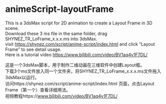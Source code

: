 # animeScript-layoutFrame
This is a 3dsMax script for 2D animation to create a Layout Frame in 3D scene.  
Download these 3 ms file in the same folder, drag SHYNEZ_TR_LoFrame_x.x.x.ms into 3dsMax.  
visit https://shynez.com/script/anime-script/index.html and click “Layout Frame” to see detail usage.  
Here is a tutorial video https://www.bilibili.com/video/BV1aq4y1F7DL/

这是一个3dsMax脚本，用于制作二维动画在三维软件中创建Layout框。  
下载3个ms文件放入同一个文件夹，将SHYNEZ_TR_LoFrame_x.x.x.ms文件拖入3dsMax以运行。  
访问https://shynez.com/script/anime-script/index.html 页面，点击Layout Frame（第一个）查看详细用法。  
视频教程https://www.bilibili.com/video/BV1aq4y1F7DL/
